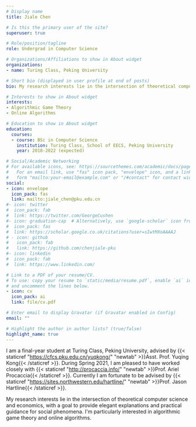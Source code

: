 ```yaml
---
# Display name
title: Jiale Chen

# Is this the primary user of the site?
superuser: true

# Role/position/tagline
role: Undergrad in Computer Science

# Organizations/Affiliations to show in About widget
organizations:
- name: Turing Class, Peking University

# Short bio (displayed in user profile at end of posts)
bio: My research interests lie in the intersection of theoretical computer science and economics, with a goal to provide elegant explanations and practical guidance for social phenomena.

# Interests to show in About widget
interests:
- Algorithmic Game Theory
- Online Algorithms

# Education to show in About widget
education:
  courses:
  - course: BSc in Computer Science
    institution: Turing Class, School of EECS, Peking University
    year: 2018-2022 (expected)

# Social/Academic Networking
# For available icons, see: https://sourcethemes.com/academic/docs/page-builder/#icons
#   For an email link, use "fas" icon pack, "envelope" icon, and a link in the
#   form "mailto:your-email@example.com" or "/#contact" for contact widget.
social:
- icon: envelope
  icon_pack: fas
  link: mailto:jiale_chen@pku.edu.cn
#- icon: twitter
#  icon_pack: fab
#  link: https://twitter.com/GeorgeCushen
#- icon: graduation-cap  # Alternatively, use `google-scholar` icon from `ai` icon pack
#  icon_pack: fas
#  link: https://scholar.google.co.uk/citations?user=sIwtMXoAAAAJ
# - icon: github
#   icon_pack: fab
#   link: https://github.com/chenjiale-pku
#- icon: linkedin
#  icon_pack: fab
#  link: https://www.linkedin.com/

# Link to a PDF of your resume/CV.
# To use: copy your resume to `static/media/resume.pdf`, enable `ai` icons in `params.toml`, 
# and uncomment the lines below.
- icon: cv
  icon_pack: ai
  link: file/cv.pdf

# Enter email to display Gravatar (if Gravatar enabled in Config)
email: ""

# Highlight the author in author lists? (true/false)
highlight_name: true
---
```


I am a final-year student at Turing Class, Peking University, advised by {{< staticref "https://cfcs.pku.edu.cn/yuqkong/" "newtab" >}}Asst. Prof. Yuqing Kong{{< /staticref >}}. During Spring 2021, I am pleased to have worked closely with {{< staticref "http://procaccia.info/" "newtab" >}}Prof. Ariel Procaccia{{< /staticref >}}.<!-- Here is a {{< staticref "file/reportHarvard.pdf" "newtab" >}}summary{{< /staticref >}} of the internship at Harvard. --> Currently I am fortunate to be advised by {{< staticref "https://sites.northwestern.edu/hartline/" "newtab" >}}Prof. Jason Hartline{{< /staticref >}}.

My research interests lie in the intersection of theoretical computer science and economics, with a goal to provide elegant explanations and practical guidance for social phenomena. I'm particularly interested in algorithmic game theory and online algorithms.

<!-- Here is my {{< staticref "file/cv.pdf" "newtab" >}}Curriculum Vitae{{< /staticref >}}. -->